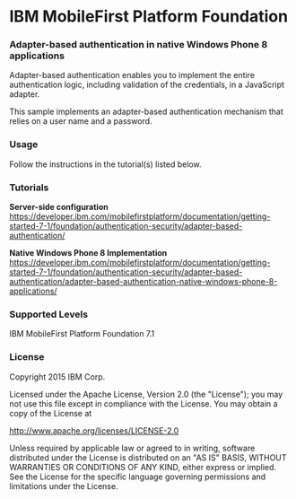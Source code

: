 IBM MobileFirst Platform Foundation
===
### Adapter-based authentication in native Windows Phone 8 applications
Adapter-based authentication enables you to implement the entire authentication logic, including validation of the credentials, in a JavaScript adapter.

This sample implements an adapter-based authentication mechanism that relies on a user name and a password.

### Usage
Follow the instructions in the tutorial(s) listed below.

### Tutorials
**Server-side configuration**
https://developer.ibm.com/mobilefirstplatform/documentation/getting-started-7-1/foundation/authentication-security/adapter-based-authentication/

**Native Windows Phone 8 Implementation**
https://developer.ibm.com/mobilefirstplatform/documentation/getting-started-7-1/foundation/authentication-security/adapter-based-authentication/adapter-based-authentication-native-windows-phone-8-applications/


### Supported Levels
IBM MobileFirst Platform Foundation 7.1

### License
Copyright 2015 IBM Corp.

Licensed under the Apache License, Version 2.0 (the "License");
you may not use this file except in compliance with the License.
You may obtain a copy of the License at

http://www.apache.org/licenses/LICENSE-2.0

Unless required by applicable law or agreed to in writing, software
distributed under the License is distributed on an "AS IS" BASIS,
WITHOUT WARRANTIES OR CONDITIONS OF ANY KIND, either express or implied.
See the License for the specific language governing permissions and
limitations under the License.
